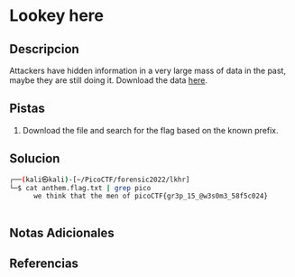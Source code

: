 # Lookey here

## Descripcion
Attackers have hidden information in a very large mass of data in the past, maybe they are still doing it. Download the data [here](https://artifacts.picoctf.net/c/295/anthem.flag.txt).

## Pistas
1. Download the file and search for the flag based on the known prefix.
## Solucion 
```bash
┌──(kali㉿kali)-[~/PicoCTF/forensic2022/lkhr]
└─$ cat anthem.flag.txt | grep pico
      we think that the men of picoCTF{gr3p_15_@w3s0m3_58f5c024}
                                                                    
```

## Notas Adicionales

## Referencias